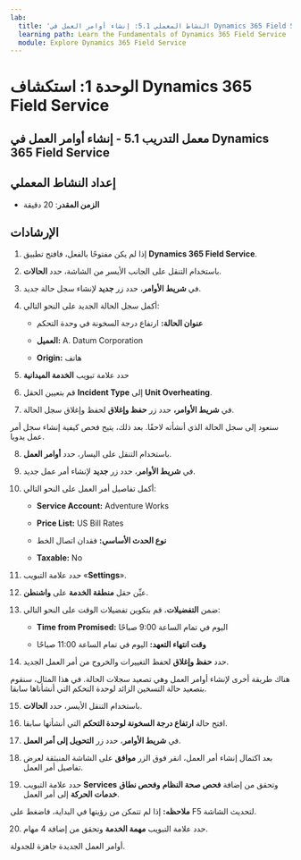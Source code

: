 ```yaml
---
lab:
  title: 'النشاط المعملي 5.1: إنشاء أوامر العمل في Dynamics 365 Field Service'
  learning path: Learn the Fundamentals of Dynamics 365 Field Service
  module: Explore Dynamics 365 Field Service
---
```


الوحدة 1: استكشاف Dynamics 365 Field Service
========================

## معمل التدريب 5.1 - إنشاء أوامر العمل في Dynamics 365 Field Service

## إعداد النشاط المعملي

  - **الزمن المقدر**: 20 دقيقة

## الإرشادات

1. إذا لم يكن مفتوحًا بالفعل، فافتح تطبيق **Dynamics 365 Field Service**.  

2. باستخدام التنقل على الجانب الأيسر من الشاشة، حدد **الحالات**.  

3. في **شريط الأوامر**، حدد زر **جديد** لإنشاء سجل حالة جديد. 

4. أكمل سجل الحالة الجديد على النحو التالي: 

    - **عنوان الحالة:** ارتفاع درجة السخونة في وحدة التحكم 

    - **العميل:** A. Datum Corporation 

    - **Origin:** هاتف 

5. حدد علامة تبويب **الخدمة الميدانية** 

6. قم بتعيين الحقل **Incident Type** إلى **Unit Overheating**. 

7. في **شريط الأوامر،** حدد زر **حفظ وإغلاق** لحفظ وإغلاق سجل الحالة.  

 

سنعود إلى سجل الحالة الذي أنشأته لاحقًا. بعد ذلك، يتيح فحص كيفية إنشاء سجل أمر عمل يدويا.  

 

8. باستخدام التنقل على اليسار، حدد **أوامر العمل**. 

9. في **شريط الأوامر**، حدد زر **جديد** لإنشاء أمر عمل جديد. 

10. أكمل تفاصيل أمر العمل على النحو التالي: 

    - **Service Account:** Adventure Works 

    - **Price List:** US Bill Rates 

    - **نوع الحدث الأساسي:** فقدان اتصال الخط 

    - **Taxable:** No 

11. حدد علامة التبويب «⁧**⁩Settings⁧**⁩». 

12. عيِّن حقل **منطقة الخدمة** على **واشنطن**. 

13. ضمن **التفضيلات**، قم بتكوين تفضيلات الوقت على النحو التالي: 

    - **Time from Promised:** اليوم في تمام الساعة 9:00 صباحًا 

    - **وقت انتهاء التعهد:** اليوم في تمام الساعة 11:00 صباحًا 

14. حدد **حفظ وإغلاق** لحفظ التغييرات والخروج من أمر العمل الجديد. 

 

هناك طريقة أخرى لإنشاء أوامر العمل وهي تصعيد سجلات الحالة. في هذا المثال، سنقوم بتصعيد حالة التسخين الزائد لوحدة التحكم التي أنشأناها سابقا.  

 

15. باستخدام التنقل الأيسر، حدد **الحالات**.  

16. افتح حالة **ارتفاع درجة السخونة لوحدة التحكم** التي أنشأتها سابقا.  

17. في **شريط الأوامر**، حدد زر **التحويل إلى أمر العمل**.  

18. بعد اكتمال إنشاء أمر العمل، انقر فوق الزر **موافق** على الشاشة المنبثقة لعرض تفاصيل أمر العمل.  

19. حدد علامة التبويب **Services** وتحقق من إضافة **فحص صحة النظام** **وفحص نطاق خدمات الحركة** إلى أمر العمل. 

**ملاحظه:** إذا لم تتمكن من رؤيتها في البداية، فاضغط على F5 لتحديث الشاشة.  

20. حدد علامة التبويب **مهمة الخدمة** وتحقق من إضافة 4 مهام. 

أوامر العمل الجديدة جاهزة للجدولة. 
